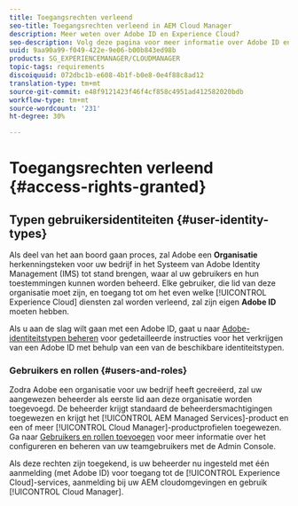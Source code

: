 ```yaml
---
title: Toegangsrechten verleend
seo-title: Toegangsrechten verleend in AEM Cloud Manager
description: Meer weten over Adobe ID en Experience Cloud?
seo-description: Volg deze pagina voor meer informatie over Adobe ID en AEM Experience Cloud-bronnen.
uuid: 9aa90a99-f049-422e-9e06-b00b843ed98b
products: SG_EXPERIENCEMANAGER/CLOUDMANAGER
topic-tags: requirements
discoiquuid: 072dbc1b-e608-4b1f-b0e8-0e4f88c8ad12
translation-type: tm+mt
source-git-commit: e48f9121423f46f4cf858c4951ad412582020bdb
workflow-type: tm+mt
source-wordcount: '231'
ht-degree: 30%

---
```



# Toegangsrechten verleend {#access-rights-granted}

## Typen gebruikersidentiteiten {#user-identity-types}

Als deel van het aan boord gaan proces, zal Adobe een **Organisatie** herkenningsteken voor uw bedrijf in het Systeem van Adobe Identity Management (IMS) tot stand brengen, waar al uw gebruikers en hun toestemmingen kunnen worden beheerd. Elke gebruiker, die lid van deze organisatie moet zijn, en toegang tot om het even welke [!UICONTROL Experience Cloud] diensten zal worden verleend, zal zijn eigen **Adobe ID** moeten hebben.

Als u aan de slag wilt gaan met een Adobe ID, gaat u naar [Adobe-identiteitstypen beheren](https://helpx.adobe.com/enterprise/using/identity.html) voor gedetailleerde instructies voor het verkrijgen van een Adobe ID met behulp van een van de beschikbare identiteitstypen.

### Gebruikers en rollen {#users-and-roles}

Zodra Adobe een organisatie voor uw bedrijf heeft gecreëerd, zal uw aangewezen beheerder als eerste lid aan deze organisatie worden toegevoegd. De beheerder krijgt standaard de beheerdersmachtigingen toegewezen en krijgt het [!UICONTROL AEM Managed Services]-product en een of meer [!UICONTROL Cloud Manager]-productprofielen toegewezen. Ga naar [Gebruikers en rollen toevoegen](setting-up-users-and-roles.md) voor meer informatie over het configureren en beheren van uw teamgebruikers met de Admin Console.

Als deze rechten zijn toegekend, is uw beheerder nu ingesteld met één aanmelding (met Adobe ID) voor toegang tot de [!UICONTROL Experience Cloud]-services, aanmelding bij uw AEM cloudomgevingen en gebruik [!UICONTROL Cloud Manager].
